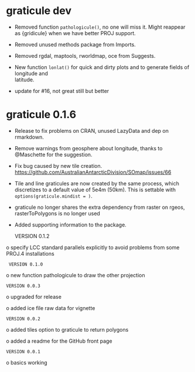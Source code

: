 # graticule dev

* Removed function `pathologicule()`, no one will miss it. Might reappear as {gridicule} when we have
better PROJ support. 

* Removed unused methods package from Imports. 

* Removed rgdal, maptools, rworldmap, oce from Suggests. 

* New function `lonlat()` for quick and dirty plots and to generate fields of longitude and  
 latitude. 

* update for #16, not great still but better



# graticule 0.1.6

* Release to fix problems on CRAN, unused LazyData and dep on rmarkdown. 

* Remove warnings from geosphere about longitude, thanks to @Maschette for the suggestion. 

* Fix bug caused by new tile creation. https://github.com/AustralianAntarcticDivision/SOmap/issues/66

* Tile and line graticules are now created by the same process, which discretizes
to a default value of 5e4m (50km). This is settable with `options(graticule.mindist = )`. 

* graticule no longer shares the extra dependency from raster on rgeos, rasterToPolygons is no longer used

* Added supporting information to the package. 


     VERSION 0.1.2

o specify LCC standard parallels explicitly to avoid problems from some PROJ.4 installations

     VERSION 0.1.0

o new function pathologicule to draw the other projection

    VERSION 0.0.3

o upgraded for release

o added ice file raw data for vignette

    VERSION 0.0.2

o added tiles option to graticule to return polygons

o added a readme for the GitHub front page

    VERSION 0.0.1

o basics working

